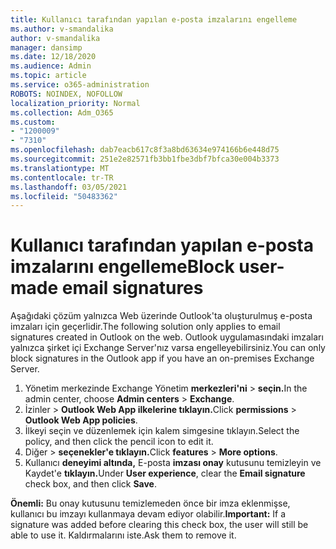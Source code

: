 ```yaml
---
title: Kullanıcı tarafından yapılan e-posta imzalarını engelleme
ms.author: v-smandalika
author: v-smandalika
manager: dansimp
ms.date: 12/18/2020
ms.audience: Admin
ms.topic: article
ms.service: o365-administration
ROBOTS: NOINDEX, NOFOLLOW
localization_priority: Normal
ms.collection: Adm_O365
ms.custom:
- "1200009"
- "7310"
ms.openlocfilehash: dab7eacb617c8f3a8bd63634e974166b6e448d75
ms.sourcegitcommit: 251e2e82571fb3bb1fbe3dbf7bfca30e004b3373
ms.translationtype: MT
ms.contentlocale: tr-TR
ms.lasthandoff: 03/05/2021
ms.locfileid: "50483362"
---
```

# <a name="block-user-made-email-signatures"></a><span data-ttu-id="26355-102">Kullanıcı tarafından yapılan e-posta imzalarını engelleme</span><span class="sxs-lookup"><span data-stu-id="26355-102">Block user-made email signatures</span></span>

<span data-ttu-id="26355-103">Aşağıdaki çözüm yalnızca Web üzerinde Outlook'ta oluşturulmuş e-posta imzaları için geçerlidir.</span><span class="sxs-lookup"><span data-stu-id="26355-103">The following solution only applies to email signatures created in Outlook on the web.</span></span> <span data-ttu-id="26355-104">Outlook uygulamasındaki imzaları yalnızca şirket içi Exchange Server'nız varsa engelleyebilirsiniz.</span><span class="sxs-lookup"><span data-stu-id="26355-104">You can only block signatures in the Outlook app if you have an on-premises Exchange Server.</span></span>

1. <span data-ttu-id="26355-105">Yönetim merkezinde Exchange Yönetim **merkezleri'ni**  >  **seçin.**</span><span class="sxs-lookup"><span data-stu-id="26355-105">In the admin center, choose **Admin centers** > **Exchange**.</span></span>
2. <span data-ttu-id="26355-106">İzinler   >  **Outlook Web App ilkelerine tıklayın.**</span><span class="sxs-lookup"><span data-stu-id="26355-106">Click **permissions** > **Outlook Web App policies**.</span></span>
3. <span data-ttu-id="26355-107">İlkeyi seçin ve düzenlemek için kalem simgesine tıklayın.</span><span class="sxs-lookup"><span data-stu-id="26355-107">Select the policy, and then click the pencil icon to edit it.</span></span>
4. <span data-ttu-id="26355-108">Diğer   >  **seçenekler'e tıklayın.**</span><span class="sxs-lookup"><span data-stu-id="26355-108">Click **features** > **More options**.</span></span>
5. <span data-ttu-id="26355-109">Kullanıcı **deneyimi altında,** E-posta **imzası onay** kutusunu temizleyin ve Kaydet'e **tıklayın.**</span><span class="sxs-lookup"><span data-stu-id="26355-109">Under **User experience**, clear the **Email signature** check box, and then click **Save**.</span></span>

<span data-ttu-id="26355-110">**Önemli:** Bu onay kutusunu temizlemeden önce bir imza eklenmişse, kullanıcı bu imzayı kullanmaya devam ediyor olabilir.</span><span class="sxs-lookup"><span data-stu-id="26355-110">**Important:** If a signature was added before clearing this check box, the user will still be able to use it.</span></span> <span data-ttu-id="26355-111">Kaldırmalarını iste.</span><span class="sxs-lookup"><span data-stu-id="26355-111">Ask them to remove it.</span></span>
